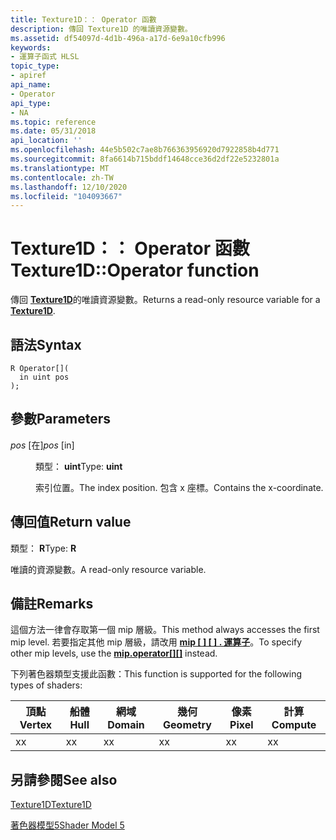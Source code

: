 ```yaml
---
title: Texture1D：： Operator 函數
description: 傳回 Texture1D 的唯讀資源變數。
ms.assetid: df54097d-4d1b-496a-a17d-6e9a10cfb996
keywords:
- 運算子函式 HLSL
topic_type:
- apiref
api_name:
- Operator
api_type:
- NA
ms.topic: reference
ms.date: 05/31/2018
api_location: ''
ms.openlocfilehash: 44e5b502c7ae8b766363956920d7922858b4d771
ms.sourcegitcommit: 8fa6614b715bddf14648cce36d2df22e5232801a
ms.translationtype: MT
ms.contentlocale: zh-TW
ms.lasthandoff: 12/10/2020
ms.locfileid: "104093667"
---
```

# <a name="texture1doperator--function"></a><span data-ttu-id="bd7a2-104">Texture1D：： Operator 函數</span><span class="sxs-lookup"><span data-stu-id="bd7a2-104">Texture1D::Operator  function</span></span>

<span data-ttu-id="bd7a2-105">傳回 [**Texture1D**](sm5-object-texture1d.md)的唯讀資源變數。</span><span class="sxs-lookup"><span data-stu-id="bd7a2-105">Returns a read-only resource variable for a [**Texture1D**](sm5-object-texture1d.md).</span></span>

## <a name="syntax"></a><span data-ttu-id="bd7a2-106">語法</span><span class="sxs-lookup"><span data-stu-id="bd7a2-106">Syntax</span></span>

``` syntax
R Operator[](
  in uint pos
);
```

## <a name="parameters"></a><span data-ttu-id="bd7a2-107">參數</span><span class="sxs-lookup"><span data-stu-id="bd7a2-107">Parameters</span></span>

<dl> <dt>

<span data-ttu-id="bd7a2-108">*pos* \[在\]</span><span class="sxs-lookup"><span data-stu-id="bd7a2-108">*pos* \[in\]</span></span>
</dt> <dd>

<span data-ttu-id="bd7a2-109">類型： **uint**</span><span class="sxs-lookup"><span data-stu-id="bd7a2-109">Type: **uint**</span></span>

<span data-ttu-id="bd7a2-110">索引位置。</span><span class="sxs-lookup"><span data-stu-id="bd7a2-110">The index position.</span></span> <span data-ttu-id="bd7a2-111">包含 x 座標。</span><span class="sxs-lookup"><span data-stu-id="bd7a2-111">Contains the x-coordinate.</span></span>

</dd> </dl>

## <a name="return-value"></a><span data-ttu-id="bd7a2-112">傳回值</span><span class="sxs-lookup"><span data-stu-id="bd7a2-112">Return value</span></span>

<span data-ttu-id="bd7a2-113">類型： **R**</span><span class="sxs-lookup"><span data-stu-id="bd7a2-113">Type: **R**</span></span>

<span data-ttu-id="bd7a2-114">唯讀的資源變數。</span><span class="sxs-lookup"><span data-stu-id="bd7a2-114">A read-only resource variable.</span></span>

## <a name="remarks"></a><span data-ttu-id="bd7a2-115">備註</span><span class="sxs-lookup"><span data-stu-id="bd7a2-115">Remarks</span></span>

<span data-ttu-id="bd7a2-116">這個方法一律會存取第一個 mip 層級。</span><span class="sxs-lookup"><span data-stu-id="bd7a2-116">This method always accesses the first mip level.</span></span> <span data-ttu-id="bd7a2-117">若要指定其他 mip 層級，請改用 [**mip \[ \] \[ \] . 運算子**](sm5-object-texture1d-mipsoperatorindex.md)。</span><span class="sxs-lookup"><span data-stu-id="bd7a2-117">To specify other mip levels, use the [**mip.operator\[\]\[\]**](sm5-object-texture1d-mipsoperatorindex.md) instead.</span></span>

<span data-ttu-id="bd7a2-118">下列著色器類型支援此函數：</span><span class="sxs-lookup"><span data-stu-id="bd7a2-118">This function is supported for the following types of shaders:</span></span>



| <span data-ttu-id="bd7a2-119">頂點</span><span class="sxs-lookup"><span data-stu-id="bd7a2-119">Vertex</span></span> | <span data-ttu-id="bd7a2-120">船體</span><span class="sxs-lookup"><span data-stu-id="bd7a2-120">Hull</span></span> | <span data-ttu-id="bd7a2-121">網域</span><span class="sxs-lookup"><span data-stu-id="bd7a2-121">Domain</span></span> | <span data-ttu-id="bd7a2-122">幾何</span><span class="sxs-lookup"><span data-stu-id="bd7a2-122">Geometry</span></span> | <span data-ttu-id="bd7a2-123">像素</span><span class="sxs-lookup"><span data-stu-id="bd7a2-123">Pixel</span></span> | <span data-ttu-id="bd7a2-124">計算</span><span class="sxs-lookup"><span data-stu-id="bd7a2-124">Compute</span></span> |
|--------|------|--------|----------|-------|---------|
| <span data-ttu-id="bd7a2-125">x</span><span class="sxs-lookup"><span data-stu-id="bd7a2-125">x</span></span>      | <span data-ttu-id="bd7a2-126">x</span><span class="sxs-lookup"><span data-stu-id="bd7a2-126">x</span></span>    | <span data-ttu-id="bd7a2-127">x</span><span class="sxs-lookup"><span data-stu-id="bd7a2-127">x</span></span>      | <span data-ttu-id="bd7a2-128">x</span><span class="sxs-lookup"><span data-stu-id="bd7a2-128">x</span></span>        | <span data-ttu-id="bd7a2-129">x</span><span class="sxs-lookup"><span data-stu-id="bd7a2-129">x</span></span>     | <span data-ttu-id="bd7a2-130">x</span><span class="sxs-lookup"><span data-stu-id="bd7a2-130">x</span></span>       |



 

## <a name="see-also"></a><span data-ttu-id="bd7a2-131">另請參閱</span><span class="sxs-lookup"><span data-stu-id="bd7a2-131">See also</span></span>

<dl> <dt>

[<span data-ttu-id="bd7a2-132">Texture1D</span><span class="sxs-lookup"><span data-stu-id="bd7a2-132">Texture1D</span></span>](sm5-object-texture1d.md)
</dt> <dt>

[<span data-ttu-id="bd7a2-133">著色器模型5</span><span class="sxs-lookup"><span data-stu-id="bd7a2-133">Shader Model 5</span></span>](d3d11-graphics-reference-sm5.md)
</dt> </dl>

 

 




